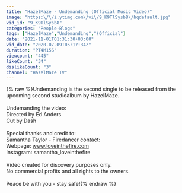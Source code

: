 ```yaml
---
title: "HazelMaze - Undemanding (Official Music Video)"
image: "https:\/\/i.ytimg.com\/vi\/9_K9TlSysb8\/hqdefault.jpg"
vid_id: "9_K9TlSysb8"
categories: "People-Blogs"
tags: ["HazelMaze","Undemanding","(Official"]
date: "2021-11-01T01:31:30+03:00"
vid_date: "2020-07-09T05:17:34Z"
duration: "PT4M15S"
viewcount: "445"
likeCount: "34"
dislikeCount: "3"
channel: "HazelMaze TV"
---
```

{% raw %}Undemanding is the second single to be released from the upcoming second studioalbum by HazelMaze.<br /><br />Undemanding the video:<br />Directed by Ed Anders<br />Cut by Dash<br /><br />Special thanks and credit to:<br />Samantha Taylor - Firedancer contact:<br />Webpage: www.loveinthefire.com <br />Instagram: samantha_loveinthefire<br /><br />Video created for discovery purposes only.<br />No commercial profits and all rights to the owners.<br /><br />Peace be with you - stay safe!{% endraw %}
